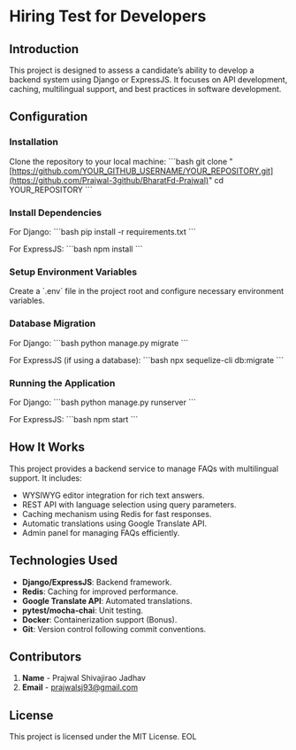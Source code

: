 
# Hiring Test for Developers

## Introduction
This project is designed to assess a candidate’s ability to develop a backend system using Django or ExpressJS. It focuses on API development, caching, multilingual support, and best practices in software development.

## Configuration

### Installation
Clone the repository to your local machine:
\`\`\`bash
git clone "[https://github.com/YOUR_GITHUB_USERNAME/YOUR_REPOSITORY.git](https://github.com/Prajwal-3github/BharatFd-Prajwal)"
cd YOUR_REPOSITORY
\`\`\`

### Install Dependencies
For Django:
\`\`\`bash
pip install -r requirements.txt
\`\`\`

For ExpressJS:
\`\`\`bash
npm install
\`\`\`

### Setup Environment Variables
Create a \`.env\` file in the project root and configure necessary environment variables.

### Database Migration
For Django:
\`\`\`bash
python manage.py migrate
\`\`\`

For ExpressJS (if using a database):
\`\`\`bash
npx sequelize-cli db:migrate
\`\`\`

### Running the Application
For Django:
\`\`\`bash
python manage.py runserver
\`\`\`

For ExpressJS:
\`\`\`bash
npm start
\`\`\`

## How It Works
This project provides a backend service to manage FAQs with multilingual support. It includes:
- WYSIWYG editor integration for rich text answers.
- REST API with language selection using query parameters.
- Caching mechanism using Redis for fast responses.
- Automatic translations using Google Translate API.
- Admin panel for managing FAQs efficiently.

## Technologies Used
- **Django/ExpressJS**: Backend framework.
- **Redis**: Caching for improved performance.
- **Google Translate API**: Automated translations.
- **pytest/mocha-chai**: Unit testing.
- **Docker**: Containerization support (Bonus).
- **Git**: Version control following commit conventions.

## Contributors
1. **Name** - Prajwal Shivajirao Jadhav  
2. **Email** - prajwalsj93@gmail.com 



## License
This project is licensed under the MIT License.
EOL

